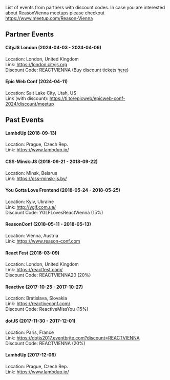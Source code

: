 List of events from partners with discount codes. In case you are interested about ReasonVienna meetups please checkout https://www.meetup.com/Reason-Vienna

## Partner Events

#### CityJS London (2024-04-03 - 2024-04-06) 

Location: London, United Kingdom<br />
Link: https://london.cityjs.org<br />
Discount Code: REACTVIENNA (Buy discount tickets [here](https://ti.to/cityjsconf-london/cityjs-london-2024/discount/REACTVIENNA))

#### Epic Web Conf (2024-04-11)

Location: Salt Lake City, Utah, US<br />
Link (with discount): https://ti.to/epicweb/epicweb-conf-2024/discount/meetup<br />

## Past Events

#### LambdUp (2018-09-13) 

Location: Prague, Czech Rep.<br />
Link: https://www.lambdup.io/<br />

#### CSS-Minsk-JS (2018-09-21 - 2018-09-22) 

Location: Minsk, Belarus<br />
Link: https://css-minsk-js.by/<br />

#### You Gotta Love Frontend (2018-05-24 - 2018-05-25)

Location: Kyiv, Ukraine<br />
Link: http://yglf.com.ua/<br />
Discount Code: YGLFLovesReactVienna (15%)

#### ReasonConf (2018-05-11 - 2018-05-13)

Location: Vienna, Austria<br />
Link: https://www.reason-conf.com<br />

#### React Fest (2018-03-09) 

Location: London, United Kingdom<br />
Link: https://reactfest.com/<br />
Discount Code: REACTVIENNA20 (20%)

#### Reactive (2017-10-25 - 2017-10-27) 

Location: Bratislava, Slovakia<br />
Link: https://reactiveconf.com/<br />
Discount Code: ReactiveMissYou (15%)

#### dotJS (2017-11-30 - 2017-12-01) 

Location: Paris, France<br />
Link: https://dotjs2017.eventbrite.com?discount=REACTVIENNA<br />
Discount Code: REACTVIENNA (20%)

#### LambdUp (2017-12-06) 

Location: Prague, Czech Rep.<br />
Link: https://www.lambdup.io/<br />
